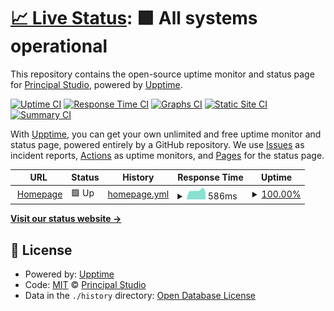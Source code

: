 # [📈 Live Status](https://principalstudio.github.io/uptime-dmc-website): <!--live status--> **🟩 All systems operational**

This repository contains the open-source uptime monitor and status page for [Principal Studio](https://principal.studio), powered by [Upptime](https://github.com/upptime/upptime).

[![Uptime CI](https://github.com/principalstudio/uptime-dmc-website/workflows/Uptime%20CI/badge.svg)](https://github.com/upptime/upptime/actions?query=workflow%3A%22Uptime+CI%22)
[![Response Time CI](https://github.com/principalstudio/uptime-dmc-website/workflows/Response%20Time%20CI/badge.svg)](https://github.com/upptime/upptime/actions?query=workflow%3A%22Response+Time+CI%22)
[![Graphs CI](https://github.com/principalstudio/uptime-dmc-website/workflows/Graphs%20CI/badge.svg)](https://github.com/upptime/upptime/actions?query=workflow%3A%22Graphs+CI%22)
[![Static Site CI](https://github.com/principalstudio/uptime-dmc-website/workflows/Static%20Site%20CI/badge.svg)](https://github.com/upptime/upptime/actions?query=workflow%3A%22Static+Site+CI%22)
[![Summary CI](https://github.com/principalstudio/uptime-dmc-website/workflows/Summary%20CI/badge.svg)](https://github.com/upptime/upptime/actions?query=workflow%3A%22Summary+CI%22)

With [Upptime](https://upptime.js.org), you can get your own unlimited and free uptime monitor and status page, powered entirely by a GitHub repository. We use [Issues](https://github.com/principalstudio/uptime-dmc-website/issues) as incident reports, [Actions](https://github.com/principalstudio/uptime-dmc-website/actions) as uptime monitors, and [Pages](https://principalstudio.github.io/uptime-dmc-website) for the status page.

<!--start: status pages-->
<!-- This summary is generated by Upptime (https://github.com/upptime/upptime) -->
<!-- Do not edit this manually, your changes will be overwritten -->
<!-- prettier-ignore -->
| URL | Status | History | Response Time | Uptime |
| --- | ------ | ------- | ------------- | ------ |
| <img alt="" src="https://favicons.githubusercontent.com/www.dawsonmetal.com" height="13"> [Homepage](https://www.dawsonmetal.com) | 🟩 Up | [homepage.yml](https://github.com/principalstudio/uptime-dmc-website/commits/master/history/homepage.yml) | <details><summary><img alt="Response time graph" src="./graphs/homepage/response-time-week.png" height="20"> 586ms</summary><br><a href="https://principalstudio.github.io/uptime-dmc-website/history/homepage"><img alt="Response time 586" src="https://img.shields.io/endpoint?url=https%3A%2F%2Fraw.githubusercontent.com%2Fprincipalstudio%2Fuptime-dmc-website%2Fmaster%2Fapi%2Fhomepage%2Fresponse-time.json"></a><br><a href="https://principalstudio.github.io/uptime-dmc-website/history/homepage"><img alt="24-hour response time 586" src="https://img.shields.io/endpoint?url=https%3A%2F%2Fraw.githubusercontent.com%2Fprincipalstudio%2Fuptime-dmc-website%2Fmaster%2Fapi%2Fhomepage%2Fresponse-time-day.json"></a><br><a href="https://principalstudio.github.io/uptime-dmc-website/history/homepage"><img alt="7-day response time 586" src="https://img.shields.io/endpoint?url=https%3A%2F%2Fraw.githubusercontent.com%2Fprincipalstudio%2Fuptime-dmc-website%2Fmaster%2Fapi%2Fhomepage%2Fresponse-time-week.json"></a><br><a href="https://principalstudio.github.io/uptime-dmc-website/history/homepage"><img alt="30-day response time 586" src="https://img.shields.io/endpoint?url=https%3A%2F%2Fraw.githubusercontent.com%2Fprincipalstudio%2Fuptime-dmc-website%2Fmaster%2Fapi%2Fhomepage%2Fresponse-time-month.json"></a><br><a href="https://principalstudio.github.io/uptime-dmc-website/history/homepage"><img alt="1-year response time 586" src="https://img.shields.io/endpoint?url=https%3A%2F%2Fraw.githubusercontent.com%2Fprincipalstudio%2Fuptime-dmc-website%2Fmaster%2Fapi%2Fhomepage%2Fresponse-time-year.json"></a></details> | <details><summary><a href="https://principalstudio.github.io/uptime-dmc-website/history/homepage">100.00%</a></summary><a href="https://principalstudio.github.io/uptime-dmc-website/history/homepage"><img alt="All-time uptime 100.00%" src="https://img.shields.io/endpoint?url=https%3A%2F%2Fraw.githubusercontent.com%2Fprincipalstudio%2Fuptime-dmc-website%2Fmaster%2Fapi%2Fhomepage%2Fuptime.json"></a><br><a href="https://principalstudio.github.io/uptime-dmc-website/history/homepage"><img alt="24-hour uptime 100.00%" src="https://img.shields.io/endpoint?url=https%3A%2F%2Fraw.githubusercontent.com%2Fprincipalstudio%2Fuptime-dmc-website%2Fmaster%2Fapi%2Fhomepage%2Fuptime-day.json"></a><br><a href="https://principalstudio.github.io/uptime-dmc-website/history/homepage"><img alt="7-day uptime 100.00%" src="https://img.shields.io/endpoint?url=https%3A%2F%2Fraw.githubusercontent.com%2Fprincipalstudio%2Fuptime-dmc-website%2Fmaster%2Fapi%2Fhomepage%2Fuptime-week.json"></a><br><a href="https://principalstudio.github.io/uptime-dmc-website/history/homepage"><img alt="30-day uptime 100.00%" src="https://img.shields.io/endpoint?url=https%3A%2F%2Fraw.githubusercontent.com%2Fprincipalstudio%2Fuptime-dmc-website%2Fmaster%2Fapi%2Fhomepage%2Fuptime-month.json"></a><br><a href="https://principalstudio.github.io/uptime-dmc-website/history/homepage"><img alt="1-year uptime 100.00%" src="https://img.shields.io/endpoint?url=https%3A%2F%2Fraw.githubusercontent.com%2Fprincipalstudio%2Fuptime-dmc-website%2Fmaster%2Fapi%2Fhomepage%2Fuptime-year.json"></a></details>

<!--end: status pages-->

[**Visit our status website →**](https://principalstudio.github.io/uptime-dmc-website)

## 📄 License

- Powered by: [Upptime](https://github.com/upptime/upptime)
- Code: [MIT](./LICENSE) © [Principal Studio](https://principal.studio)
- Data in the `./history` directory: [Open Database License](https://opendatacommons.org/licenses/odbl/1-0/)
